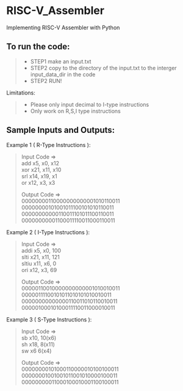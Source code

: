 # RISC-V_Assembler
Implementing RISC-V Assembler with Python

## To run the code:
>* STEP1 make an input.txt   
>* STEP2 copy to the directory of the input.txt to the interger input_data_dir in the code  
>* STEP2 RUN!
   
Limitations:  
>* Please only input decimal to I-type instructions  
>* Only work on R,S,I type instructions  

## Sample Inputs and Outputs:   
Example 1 ( R-Type Instructions ):  
>Input Code =>   
>add x5, x0, x12    
>xor x21, x11, x10  
>srl x14, x19, x1  
>or x12, x3, x3   
>
>Output Code =>  
>00000000110000000000001010110011   
>00000000101001011100101010110011   
>00000000000110011101011100110011   
>00000000001100011110011000110011   

Example 2 ( I-Type Instructions ):  
>Input Code =>   
>addi x5, x0, 100  
>slti x21, x11, 121  
>sltiu x11, x6, 0  
>ori x12, x3, 69  
>  
>Output Code =>   
>00000110010000000000001010010011  
>00000111100101011010101010010011  
>00000000000000110011010110010011  
>00000100010100011110011000010011  
  
Example 3 ( S-Type Instructions ):  
>Input Code =>   
>sb x10, 10(x6)  
>sh x18, 8(x11)  
>sw x6 6(x4)   
>  
>Output Code =>   
>00000000101000110000010100100011  
>00000001001001011001010000100011  
>00000000011000100010001100100011












